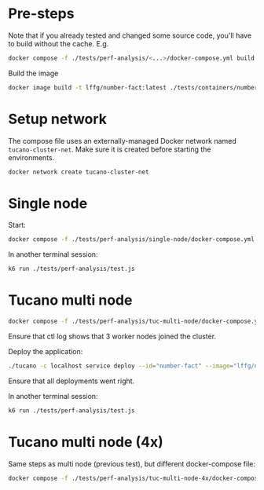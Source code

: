 # Pre-steps

Note that if you already tested and changed some source code, you'll have to
build without the cache. E.g.

```bash
docker compose -f ./tests/perf-analysis/<...>/docker-compose.yml build --no-cache
```

Build the image

```bash
docker image build -t lffg/number-fact:latest ./tests/containers/number-fact
```

# Setup network

The compose file uses an externally-managed Docker network named
`tucano-cluster-net`. Make sure it is created before starting the environments.

```bash
docker network create tucano-cluster-net
```

# Single node

Start:

```bash
docker compose -f ./tests/perf-analysis/single-node/docker-compose.yml up
```

In another terminal session:

```bash
k6 run ./tests/perf-analysis/test.js
```

# Tucano multi node

```bash
docker compose -f ./tests/perf-analysis/tuc-multi-node/docker-compose.yml up
```

Ensure that ctl log shows that 3 worker nodes joined the cluster.

Deploy the application:

```bash
./tucano -c localhost service deploy --id="number-fact" --image="lffg/number-fact" --public --concurrency="3"
```

Ensure that all deployments went right.

In another terminal session:

```bash
k6 run ./tests/perf-analysis/test.js
```

# Tucano multi node (4x)

Same steps as multi node (previous test), but different docker-compose file:

```bash
docker compose -f ./tests/perf-analysis/tuc-multi-node-4x/docker-compose.yml up
```
